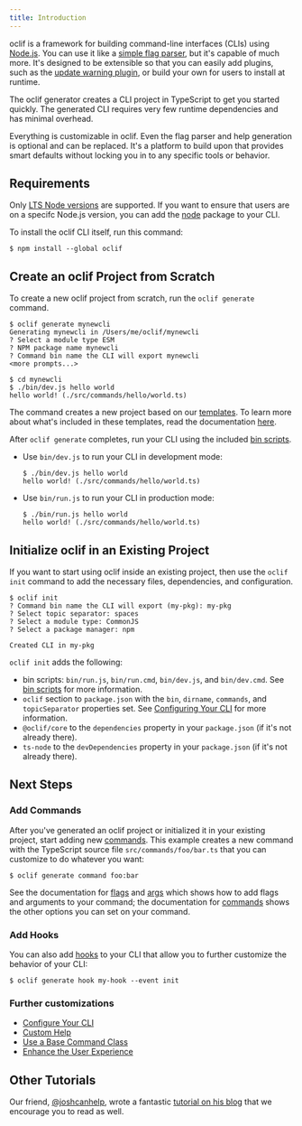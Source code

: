 ```yaml
---
title: Introduction
---
```


oclif is a framework for building command-line interfaces (CLIs) using [Node.js](https://nodejs.org/en). You can use it like a [simple flag parser](https://github.com/oclif/core?tab=readme-ov-file#-standalone-usage), but it's capable of much more. It's designed to be extensible so that you can easily add plugins, such as the [update warning plugin](https://github.com/oclif/plugin-warn-if-update-available), or build your own for users to install at runtime.

The oclif generator creates a CLI project in TypeScript to get you started quickly. The generated CLI requires very few runtime dependencies and has minimal overhead.

Everything is customizable in oclif. Even the flag parser and help generation is optional and can be replaced. It's a platform to build upon that provides smart defaults without locking you in to any specific tools or behavior.

## Requirements

Only [LTS Node versions](https://nodejs.org/en/about/previous-releases) are supported. If you want to ensure that users are on a specifc Node.js version, you can add the [node](https://www.npmjs.com/package/node) package to your CLI.

To install the oclif CLI itself, run this command:

```
$ npm install --global oclif
```


## Create an oclif Project from Scratch

To create a new oclif project from scratch, run the `oclif generate` command.

```
$ oclif generate mynewcli
Generating mynewcli in /Users/me/oclif/mynewcli
? Select a module type ESM
? NPM package name mynewcli
? Command bin name the CLI will export mynewcli
<more prompts...>

$ cd mynewcli
$ ./bin/dev.js hello world
hello world! (./src/commands/hello/world.ts)
```

The command creates a new project based on our [templates](./templates.md). To learn more about what's included in these templates, read the documentation [here](./templates.md).

After `oclif generate` completes, run your CLI using the included [bin scripts](./templates.md#bin-scripts).

* Use `bin/dev.js` to run your CLI in development mode:

    ```
    $ ./bin/dev.js hello world
    hello world! (./src/commands/hello/world.ts)
    ```

* Use `bin/run.js` to run your CLI in production mode:

    ```
    $ ./bin/run.js hello world
    hello world! (./src/commands/hello/world.ts)
    ```

## Initialize oclif in an Existing Project

If you want to start using oclif inside an existing project, then use the `oclif init` command to add the necessary files, dependencies, and configuration.

```
$ oclif init
? Command bin name the CLI will export (my-pkg): my-pkg
? Select topic separator: spaces
? Select a module type: CommonJS
? Select a package manager: npm

Created CLI in my-pkg
```

`oclif init` adds the following:

- bin scripts: `bin/run.js`, `bin/run.cmd`, `bin/dev.js`, and `bin/dev.cmd`. See [bin scripts](./templates.md#bin-scripts) for more information.
- `oclif` section to `package.json` with the `bin`, `dirname`, `commands`, and `topicSeparator` properties set. See [Configuring Your CLI](./configuring_your_cli.md) for more information.
- `@oclif/core` to the `dependencies` property in your `package.json` (if it's not already there).
- `ts-node` to the `devDependencies` property in your `package.json` (if it's not already there).

## Next Steps

### Add Commands
After you've generated an oclif project or initialized it in your existing project, start adding new [commands](./commands.md). This example creates a new command with the TypeScript source file `src/commands/foo/bar.ts` that you can customize to do whatever you want:

```
$ oclif generate command foo:bar
```

See the documentation for [flags](./flags.md) and [args](./args.md) which shows how to add flags and arguments to your command; the documentation for [commands](./commands.md) shows the other options you can set on your command.

### Add Hooks

You can also add [hooks](./hooks.md) to your CLI that allow you to further customize the behavior of your CLI:

```
$ oclif generate hook my-hook --event init
```

### Further customizations

- [Configure Your CLI](./configuring_your_cli.md)
- [Custom Help](./help_classes.md)
- [Use a Base Command Class](./base_class.md)
- [Enhance the User Experience](./user_experience.md)

## Other Tutorials

Our friend, [@joshcanhelp](https://github.com/joshcanhelp), wrote a fantastic [tutorial on his blog](https://www.joshcanhelp.com/oclif/) that we encourage you to read as well.
